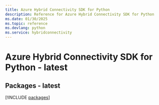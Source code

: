 ```yaml
---
title: Azure Hybrid Connectivity SDK for Python
description: Reference for Azure Hybrid Connectivity SDK for Python
ms.date: 01/30/2025
ms.topic: reference
ms.devlang: python
ms.service: hybridconnectivity
---
```

# Azure Hybrid Connectivity SDK for Python - latest
## Packages - latest
[!INCLUDE [packages](hybrid-connectivity-index.md)]